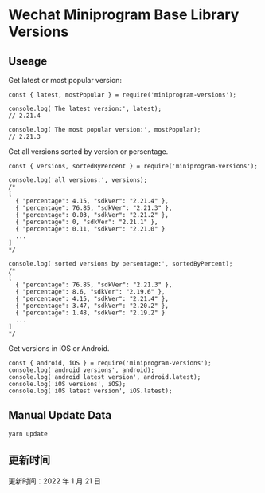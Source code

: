 
# Wechat Miniprogram Base Library Versions

## Useage

Get latest or most popular version:

```;
const { latest, mostPopular } = require('miniprogram-versions');

console.log('The latest version:', latest);
// 2.21.4

console.log('The most popular version:', mostPopular);
// 2.21.3

```

Get all versions sorted by version or persentage.

```
const { versions, sortedByPercent } = require('miniprogram-versions');

console.log('all versions:', versions);
/*
[
  { "percentage": 4.15, "sdkVer": "2.21.4" },
  { "percentage": 76.85, "sdkVer": "2.21.3" },
  { "percentage": 0.03, "sdkVer": "2.21.2" },
  { "percentage": 0, "sdkVer": "2.21.1" },
  { "percentage": 0.11, "sdkVer": "2.21.0" }
  ...
]
*/

console.log('sorted versions by persentage:', sortedByPercent);
/*
[
  { "percentage": 76.85, "sdkVer": "2.21.3" },
  { "percentage": 8.6, "sdkVer": "2.19.6" },
  { "percentage": 4.15, "sdkVer": "2.21.4" },
  { "percentage": 3.47, "sdkVer": "2.20.2" },
  { "percentage": 1.48, "sdkVer": "2.19.2" }
  ...
]
*/
```

Get versions in iOS or Android.

```
const { android, iOS } = require('miniprogram-versions');
console.log('android versions', android);
console.log('android latest version', android.latest);
console.log('iOS versions', iOS);
console.log('iOS latest version', iOS.latest);
```

## Manual Update Data

```
yarn update
```

## 更新时间

更新时间：2022 年 1 月 21 日
